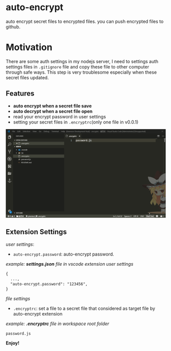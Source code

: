 # auto-encrypt

auto encrypt secret files to encrypted files. you can push encrypted files to github.

# Motivation

There are some auth settings in my nodejs server, I need to settings auth settings files in `.gitignore` file and copy these file to other computer through safe ways. This step is very troublesome especially when these secret files updated.

## Features
* **auto encrypt when a secret file save**
* **auto decrypt when a secret file open**
* read your encrypt password in user settings
* setting your secret files in `.encryptrc`(only one file in v0.0.1)

![Usage](images/auto-encrypt.gif)

## Extension Settings

*user settings*:
* `auto-encrypt.password`: auto-encrypt password.

*example: **settings.json** file in vscode extension user settings*
```
{
  ...,
  "auto-encrypt.password": "123456",
}
```

*file settings*
* `.encryptrc`: set a file to a secret file that considered as target file by auto-encrypt extension

*example: **.encryptrc** file in workspace root folder*
```
password.js
```

**Enjoy!**
